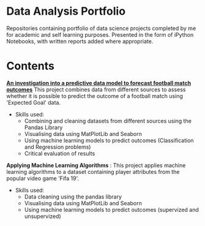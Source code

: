 # Data Analysis Portfolio

Repositories containing portfolio of data science projects completed by me for academic and self learning purposes. Presented in the form of iPython Notebooks, with written reports added where appropriate.

# Contents

[**An investigation into a predictive data model to forecast football match outcomes**](https://github.com/jowen399/Forcasting-Football-Matches "Predicting Football Matches") This project combines data from different sources to assess whether it is possible to predict the outcome of a football match using 'Expected Goal' data.
 * Skills used:
    * Combining and cleaning datasets from different sources using the Pandas Library
    * Visualising data using MatPlotLib and Seaborn
    * Using machine learning models to predict outcomes (Classification and Regression problems) 
    * Critical evaluation of results

 **Applying Machine Learning Algorithms** : This project applies machine learning algorithms to a dataset containing player attributes from the popular video game 'Fifa 19'.
 * Skills used:
    * Data cleaning using the pandas library
    * Visualising data using MatPlotLib and Seaborn
    * Using machine learning models to predict outcomes (supervized and unsupervized) 


